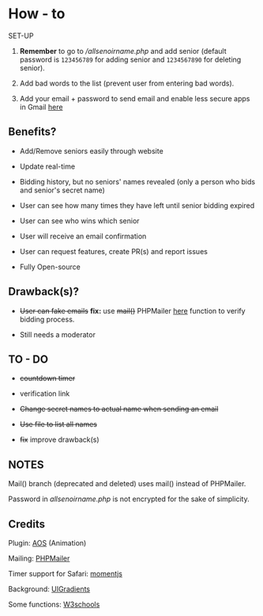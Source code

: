 
# How - to

SET-UP

1. **Remember** to go to _/allsenoirname.php_ and add senior (default password is ```123456789``` for adding senior and ```1234567890``` for deleting senior).

2. Add bad words to the list (prevent user from entering bad words). 

3. Add your email + password to send email and enable less secure apps in Gmail [here](https://support.google.com/accounts/answer/6010255?hl=en)

## Benefits?

+ Add/Remove seniors easily through website 

+ Update real-time

+ Bidding history, but no seniors' names revealed (only a person who bids and senior's secret name)

+ User can see how many times they have left until senior bidding expired 

+ User can see who wins which senior

+ User will receive an email confirmation 

+ User can request features, create PR(s) and report issues

+ Fully Open-source

## Drawback(s)?

+ ~~User can fake emails~~
**fix:**
use ~~mail()~~ PHPMailer [here](https://github.com/PHPMailer/PHPMailer) function to verify bidding process. 

+ Still needs a moderator

## TO - DO

+ ~~countdown timer~~

+ verification link

+ ~~Change secret names to actual name when sending an email~~

+ ~~Use file to list all names~~

+ ~~fix~~ improve drawback(s)

## NOTES

Mail() branch (deprecated and deleted) uses mail() instead of PHPMailer. 

Password in _allsenoirname.php_ is not encrypted for the sake of simplicity.

## Credits

Plugin: [AOS](https://michalsnik.github.io/aos/) (Animation)

Mailing: [PHPMailer](https://github.com/PHPMailer/PHPMailer) 

Timer support for Safari: [momentjs](https://momentjs.com/)

Background: [UIGradients](https://uigradients.com/#Terminal)

Some functions: [W3schools](https://www.w3schools.com/)



